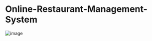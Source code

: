 # Online-Restaurant-Management-System
 
![image](https://user-images.githubusercontent.com/71955262/146140240-5af9ff73-5707-4a5c-bd71-47a13935e5e7.png)
